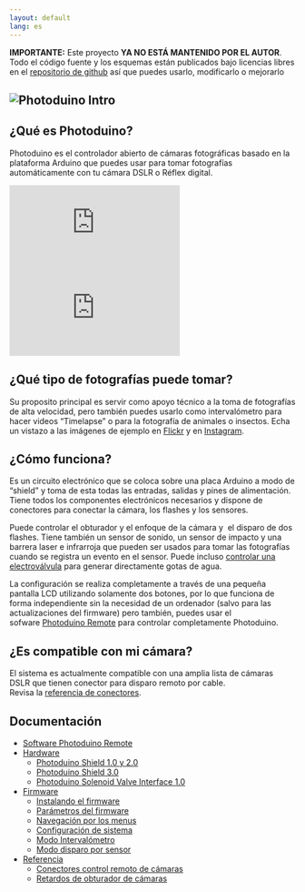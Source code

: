 ```yaml
---
layout: default
lang: es
---
```

**IMPORTANTE:** Este proyecto **YA NO ESTÁ MANTENIDO POR EL AUTOR**. Todo el código fuente y los esquemas están publicados bajo licencias libres en el [repositorio de github](https://github.com/kalanda/photoduino) así que puedes usarlo, modificarlo o mejorarlo

## ![](../assets/images/es-home-intro.jpeg "Photoduino Intro")

## ¿Qué es Photoduino?

Photoduino es el controlador abierto de cámaras fotográficas basado en la plataforma Arduino que puedes usar para tomar fotografías automáticamente con tu cámara DSLR o Réflex digital.

<div class="video-container">
<iframe src="https://www.youtube.com/embed/jCdz2PqvwS0" 
frameborder="0" allowfullscreen class="video"></iframe>
</div>


<div class="video-container">
<iframe src="https://www.youtube.com/embed/E_mhEKf3QEs" 
frameborder="0" allowfullscreen class="video"></iframe>
</div>

## ¿Qué tipo de fotografías puede tomar?

Su proposito principal es servir como apoyo técnico a la toma de fotografías de alta velocidad, pero también puedes usarlo como intervalómetro para hacer videos “Timelapse” o para la fotografía de animales o insectos. Echa un vistazo a las imágenes de ejemplo en [Flickr](http://www.flickr.com/groups/photoduino/pool/) y en [Instagram](https://www.instagram.com/explore/tags/photoduino/).

## ¿Cómo funciona?

Es un circuito electrónico que se coloca sobre una placa Arduino a modo de “shield” y toma de esta todas las entradas, salidas y pines de alimentación. Tiene todos los componentes electrónicos necesarios y dispone de conectores para conectar la cámara, los flashes y los sensores.

Puede controlar el obturador y el enfoque de la cámara y  el disparo de dos flashes. Tiene también un sensor de sonido, un sensor de impacto y una barrera laser e infrarroja que pueden ser usados para tomar las fotografías cuando se registra un evento en el sensor. Puede incluso [controlar una electroválvula](documentacion/hardware/photoduino-solenoid-valve-interface-1-0/ "Photoduino Solenoid Valve Interface 1.0") para generar directamente gotas de agua.

La configuración se realiza completamente a través de una pequeña pantalla LCD utilizando solamente dos botones, por lo que funciona de forma independiente sin la necesidad de un ordenador (salvo para las actualizaciones del firmware) pero también, puedes usar el sofware [Photoduino Remote](documentacion/software-photoduino-remote/ "Software Photoduino Remote") para controlar completamente Photoduino.

## ¿Es compatible con mi cámara?

El sistema es actualmente compatible con una amplia lista de cámaras DSLR que tienen conector para disparo remoto por cable. Revisa la [referencia de conectores](documentacion/referencia/conectores-control-remoto-de-camaras/ "Conectores control remoto de cámaras").

## Documentación

-   [Software Photoduino Remote](documentacion/software-photoduino-remote/)
-   [Hardware](documentacion/hardware/)
    -   [Photoduino Shield 1.0 y 2.0](documentacion/hardware/photoduino-shield-1-0-y-2-0/)
    -   [Photoduino Shield 3.0](documentacion/hardware/photoduino-shield-3-0/)
    -   [Photoduino Solenoid Valve Interface 1.0](documentacion/hardware/photoduino-solenoid-valve-interface-1-0/)
-   [Firmware](documentacion/firmware/)
    -   [Instalando el firmware](documentacion/firmware/instalando-el-firmware/)
    -   [Parámetros del firmware](documentacion/firmware/parametros-del-firmware/)
    -   [Navegación por los menus](documentacion/firmware/navegacion-por-los-menus/)
    -   [Configuración de sistema](documentacion/firmware/configuracion-de-sistema/)
    -   [Modo Intervalómetro](documentacion/firmware/modo-intervalometro/)
    -   [Modo disparo por sensor](documentacion/firmware/modo-disparo-por-sensor/)
-   [Referencia](documentacion/referencia/)
    -   [Conectores control remoto de cámaras](documentacion/referencia/conectores-control-remoto-de-camaras/)
    -   [Retardos de obturador de cámaras](documentacion/referencia/retardos-de-obturador-de-camaras/)
